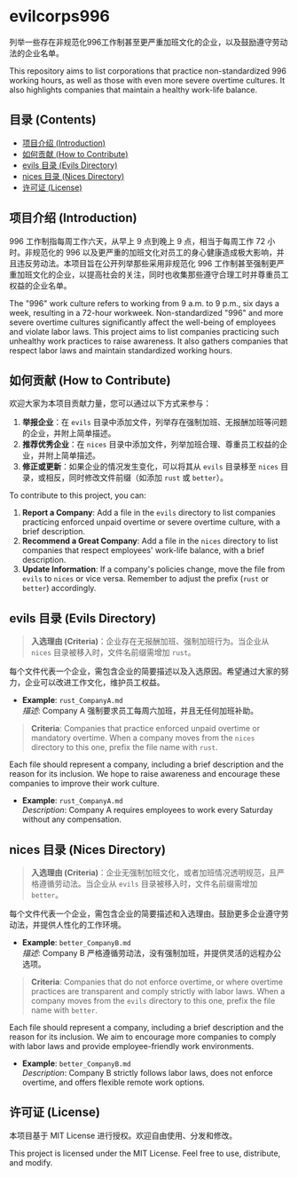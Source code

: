 # evilcorps996

列举一些存在非规范化996工作制甚至更严重加班文化的企业，以及鼓励遵守劳动法的企业名单。

This repository aims to list corporations that practice non-standardized 996 working hours, as well as those with even more severe overtime cultures. It also highlights companies that maintain a healthy work-life balance.

## 目录 (Contents)

- [项目介绍 (Introduction)](#项目介绍-introduction)
- [如何贡献 (How to Contribute)](#如何贡献-how-to-contribute)
- [evils 目录 (Evils Directory)](#evils-目录-evils-directory)
- [nices 目录 (Nices Directory)](#nices-目录-nices-directory)
- [许可证 (License)](#许可证-license)

## 项目介绍 (Introduction)

996 工作制指每周工作六天，从早上 9 点到晚上 9 点，相当于每周工作 72 小时。非规范化的 996 以及更严重的加班文化对员工的身心健康造成极大影响，并且违反劳动法。本项目旨在公开列举那些采用非规范化 996 工作制甚至强制更严重加班文化的企业，以提高社会的关注，同时也收集那些遵守合理工时并尊重员工权益的企业名单。

The "996" work culture refers to working from 9 a.m. to 9 p.m., six days a week, resulting in a 72-hour workweek. Non-standardized "996" and more severe overtime cultures significantly affect the well-being of employees and violate labor laws. This project aims to list companies practicing such unhealthy work practices to raise awareness. It also gathers companies that respect labor laws and maintain standardized working hours.

## 如何贡献 (How to Contribute)

欢迎大家为本项目贡献力量，您可以通过以下方式来参与：

1. **举报企业**：在 `evils` 目录中添加文件，列举存在强制加班、无报酬加班等问题的企业，并附上简单描述。
2. **推荐优秀企业**：在 `nices` 目录中添加文件，列举加班合理、尊重员工权益的企业，并附上简单描述。
3. **修正或更新**：如果企业的情况发生变化，可以将其从 `evils` 目录移至 `nices` 目录，或相反，同时修改文件前缀（如添加 `rust` 或 `better`）。

To contribute to this project, you can:

1. **Report a Company**: Add a file in the `evils` directory to list companies practicing enforced unpaid overtime or severe overtime culture, with a brief description.
2. **Recommend a Great Company**: Add a file in the `nices` directory to list companies that respect employees' work-life balance, with a brief description.
3. **Update Information**: If a company's policies change, move the file from `evils` to `nices` or vice versa. Remember to adjust the prefix (`rust` or `better`) accordingly.

## evils 目录 (Evils Directory)

> **入选理由 (Criteria)**：企业存在无报酬加班、强制加班行为。当企业从 `nices` 目录被移入时，文件名前缀需增加 `rust`。

每个文件代表一个企业，需包含企业的简要描述以及入选原因。希望通过大家的努力，企业可以改进工作文化，维护员工权益。

- **Example**: `rust_CompanyA.md`  
  *描述*: Company A 强制要求员工每周六加班，并且无任何加班补助。

> **Criteria**: Companies that practice enforced unpaid overtime or mandatory overtime. When a company moves from the `nices` directory to this one, prefix the file name with `rust`.

Each file should represent a company, including a brief description and the reason for its inclusion. We hope to raise awareness and encourage these companies to improve their work culture.

- **Example**: `rust_CompanyA.md`  
  *Description*: Company A requires employees to work every Saturday without any compensation.

## nices 目录 (Nices Directory)

> **入选理由 (Criteria)**：企业无强制加班文化，或者加班情况透明规范，且严格遵循劳动法。当企业从 `evils` 目录被移入时，文件名前缀需增加 `better`。

每个文件代表一个企业，需包含企业的简要描述和入选理由。鼓励更多企业遵守劳动法，并提供人性化的工作环境。

- **Example**: `better_CompanyB.md`  
  *描述*: Company B 严格遵循劳动法，没有强制加班，并提供灵活的远程办公选项。

> **Criteria**: Companies that do not enforce overtime, or where overtime practices are transparent and comply strictly with labor laws. When a company moves from the `evils` directory to this one, prefix the file name with `better`.

Each file should represent a company, including a brief description and the reason for its inclusion. We aim to encourage more companies to comply with labor laws and provide employee-friendly work environments.

- **Example**: `better_CompanyB.md`  
  *Description*: Company B strictly follows labor laws, does not enforce overtime, and offers flexible remote work options.

## 许可证 (License)

本项目基于 MIT License 进行授权。欢迎自由使用、分发和修改。

This project is licensed under the MIT License. Feel free to use, distribute, and modify.
